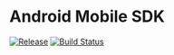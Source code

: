 # Android Mobile SDK
[![Release](https://jitpack.io/v/viaden/mobile-sdk-android.svg)](https://jitpack.io/#viaden/mobile-sdk-android)
[![Build Status](https://travis-ci.org/viaden/mobile-sdk-android.svg)](https://travis-ci.org/viaden/mobile-sdk-android)
